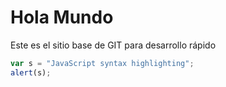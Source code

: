 # Hola Mundo

Este es el sitio base de GIT para desarrollo rápido

```javascript
var s = "JavaScript syntax highlighting";
alert(s);
```
